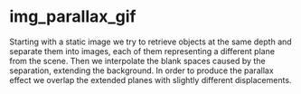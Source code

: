 # img_parallax_gif
Starting with a static image we try to retrieve objects at the same depth and separate them into images, each of them representing a different plane from the scene. Then we interpolate the blank spaces caused by the separation, extending the background. In order to produce the parallax effect we overlap the extended planes with slightly different displacements.
